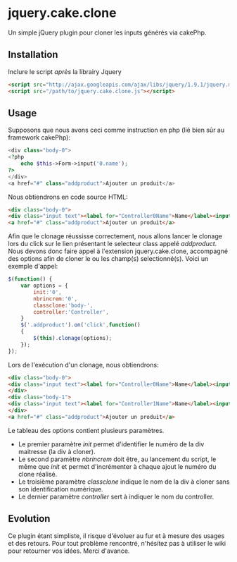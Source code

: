 # jquery.cake.clone

Un simple jQuery plugin pour cloner les inputs générés via cakePhp.

## Installation

Inclure le script *après* la librairy Jquery

```html
<script src="http://ajax.googleapis.com/ajax/libs/jquery/1.9.1/jquery.min.js"></script>
<script src="/path/to/jquery.cake.clone.js"></script>

```

## Usage

Supposons que nous avons ceci comme instruction en php (lié bien sûr au framework cakePhp):

```php
<div class="body-0">
<?php 
	echo $this->Form->input('0.name');
?>
</div>
<a href="#" class="addproduct">Ajouter un produit</a>

```

Nous obtiendrons en code source HTML:

```html
<div class="body-0">
<div class="input text"><label for="Controller0Name">Name</label><input name="data[Controller][0][name]" type="text" id="Controller0Name"/></div></div>
<a href="#" class="addproduct">Ajouter un produit</a>

```

Afin que le clonage réussisse correctement, nous allons lancer le clonage lors du click sur le lien présentant le selecteur class appelé *addproduct*. Nous devons donc faire appel à l'extension jquery.cake.clone, accompagné des options afin de cloner le ou les champ(s) selectionné(s).
Voici un exemple d'appel:

```javascript
$(function() {
	var options = {
    	init:'0',
    	nbrincrem:'0',
    	classclone:'body-',
    	controller:'Controller',
  	}
	$('.addproduct').on('click',function()
	{
		$(this).clonage(options);
	});
});

```

Lors de l'exécution d'un clonage, nous obtiendrons:
```html
<div class="body-0">
<div class="input text"><label for="Controller0Name">Name</label><input name="data[Controller][0][name]" type="text" id="0Name"/></div>
</div>
<div class="body-1">
<div class="input text"><label for="Controller1Name">Name</label><input name="data[Controller][1][name]" type="text" id="Controller1Name"/></div>
</div>
<a href="#" class="addproduct">Ajouter un produit</a>

````

Le tableau des options contient plusieurs paramètres.
* Le premier paramètre *init* permet d'identifier le numéro de la div maitresse (la div à cloner).
* Le second paramètre *nbrincrem* doit être, au lancement du script, le même que *init* et permet d'incrémenter à chaque ajout le numéro du clone réalisé.
* Le troisième paramètre *classclone* indique le nom de la div à cloner sans son identification numérique.
* Le dernier paramètre *controller* sert à indiquer le nom du controller.

## Evolution

Ce plugin étant simpliste, il risque d'évoluer au fur et à mesure des usages et des retours.
Pour tout problème rencontré, n'hésitez pas à utiliser le wiki pour retourner vos idées.
Merci d'avance.
